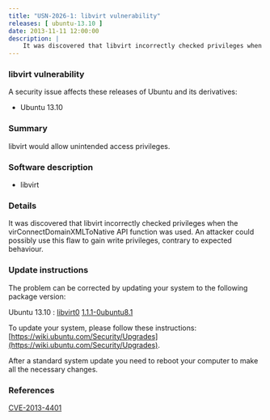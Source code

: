 ```yaml
---
title: "USN-2026-1: libvirt vulnerability"
releases: [ ubuntu-13.10 ]
date: 2013-11-11 12:00:00
description: |
    It was discovered that libvirt incorrectly checked privileges when the virConnectDomainXMLToNative API function was used. An attacker could possibly use this flaw to gain write privileges, contrary to expected behaviour. 
--- 
```

 
### libvirt vulnerability

A security issue affects these releases of Ubuntu and its derivatives:

* Ubuntu 13.10

### Summary

libvirt would allow unintended access privileges. 

### Software description

* libvirt 

### Details

It was discovered that libvirt incorrectly checked privileges when the virConnectDomainXMLToNative API function was used. An attacker could possibly use this flaw to gain write privileges, contrary to expected behaviour. 

### Update instructions

The problem can be corrected by updating your system to the following package version:

Ubuntu 13.10
 : [libvirt0](https://launchpad.net/ubuntu/+source/libvirt) <span> [1.1.1-0ubuntu8.1](https://launchpad.net/ubuntu/+source/libvirt/1.1.1-0ubuntu8.1) </span> 

To update your system, please follow these instructions: [https://wiki.ubuntu.com/Security/Upgrades](https://wiki.ubuntu.com/Security/Upgrades).

After a standard system update you need to reboot your computer to make all the necessary changes. 

### References

 [CVE-2013-4401](http://people.ubuntu.com/~ubuntu-security/cve/CVE-2013-4401)
 
